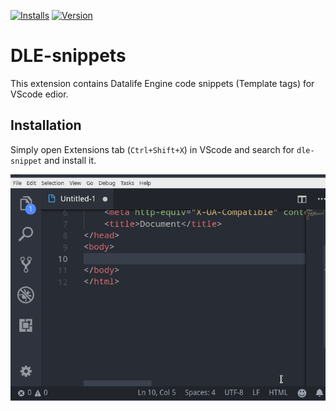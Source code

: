 [![Installs](https://vsmarketplacebadge.apphb.com/version/jyarali.dle-snippet.svg)](https://marketplace.visualstudio.com/items?itemName=jyarali.dle-snippet)
[![Version](https://vsmarketplacebadge.apphb.com/installs/jyarali.dle-snippet.svg)](https://marketplace.visualstudio.com/items?itemName=jyarali.dle-snippet)

# DLE-snippets

This extension contains Datalife Engine code snippets (Template tags) for VScode edior.

## Installation

Simply open Extensions tab (`Ctrl+Shift+X`) in VScode and search for `dle-snippet` and install it.

![DLE-snippet](images/snippets.gif)
